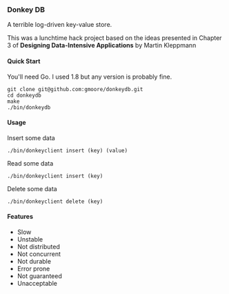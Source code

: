### Donkey DB

A terrible log-driven key-value store.

This was a lunchtime hack project based on the ideas presented in Chapter 3 of **Designing Data-Intensive Applications** by Martin Kleppmann

#### Quick Start

You'll need Go. I used 1.8 but any version is probably fine.  

```
git clone git@github.com:gmoore/donkeydb.git
cd donkeydb
make
./bin/donkeydb
```

#### Usage

Insert some data  

`./bin/donkeyclient insert (key) (value)`

Read some data

`./bin/donkeyclient insert (key)`

Delete some data

`./bin/donkeyclient delete (key)`

#### Features

* Slow
* Unstable 
* Not distributed
* Not concurrent
* Not durable
* Error prone
* Not guaranteed
* Unacceptable